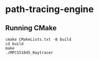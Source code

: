 # path-tracing-engine

## Running CMake

```{bash}
cmake CMakeLists.txt -B build
cd build
make
./MPCS51045_Raytracer
```
